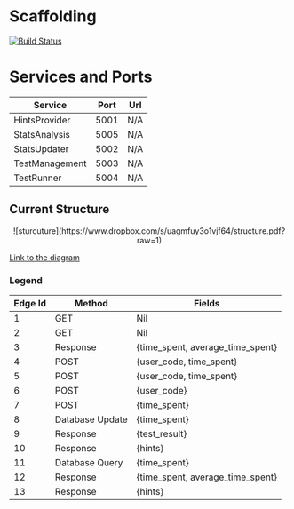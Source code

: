 # Scaffolding

[![Build Status](https://travis-ci.com/Yuan-W/scaffolding.svg?token=wCDdC3iNXfe4K35sqGoj&branch=master)](https://travis-ci.com/Yuan-W/scaffolding)

# Services and Ports
| Service | Port | Url
--- | --- | ---
HintsProvider | 5001 | N/A
StatsAnalysis | 5005 | N/A
StatsUpdater | 5002 | N/A
TestManagement | 5003 | N/A
TestRunner | 5004 | N/A


## Current Structure

<center> ![sturcuture](https://www.dropbox.com/s/uagmfuy3o1vjf64/structure.pdf?raw=1) </center>

[Link to the diagram](https://www.lucidchart.com/invitations/accept/56fab060-db54-4f7a-aeba-22e1647b0796)

### Legend

| Edge Id | Method | Fields
--- | --- | ---
1 | GET | Nil
2 | GET | Nil
3 | Response | {time\_spent, average\_time\_spent}
4 | POST | {user\_code, time\_spent}
5 | POST | {user\_code, time\_spent}
6 | POST | {user\_code}
7 | POST | {time\_spent}
8 | Database Update | {time\_spent}
9 | Response | {test\_result}
10 | Response | {hints}
11 | Database Query | {time\_spent}
12 | Response | {time\_spent, average\_time\_spent}
13 | Response | {hints}
